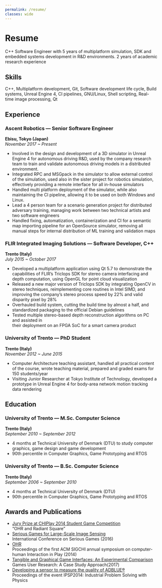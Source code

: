 ```yaml
---
permalink: /resume/
classes: wide
---
```


# Resume

C++ Software Engineer with 5 years of multiplatform simulation, SDK and
embedded systems development in R&D environments. 2 years of academic
research experience

## Skills

C++,
Multiplatform development,
Git,
Software development life cycle,
Build systems,
Unreal Engine 4,
CI pipelines,
GNU/Linux,
Shell scripting,
Real-time image processing,
Qt

## Experience

### Ascent Robotics — Senior Software Engineer

**Ebisu, Tokyo (Japan)**\
_November 2017 ~ Present_

- Involved in the design and development of a 3D simulator in Unreal Engine 4 for
  autonomous driving R&D, used by the company research team to train and validate
  autonomous driving models in a distributed environment.
- Integrated RPC and MSGpack in the simulator to allow external control of the
  simulation, used also in the sister project for robotics simulation, effectively
  providing a remote interface for all in-house simulators
- Handled multi platform deployment of the simulator, while also maintaining the CI
  pipeline, allowing it to be used on both Windows and Linux.
- Lead a 4 person team for a scenario generation project for distributed adversary
  training, managing work between two technical artists and two software engineers
- Handled fixing, automatization, containerization and CI for a semantic map importing
  pipeline for an OpenSource simulator, removing all manual steps for internal
  distribution of ML training and validation maps

### FLIR Integrated Imaging Solutions — Software Developer, C++

**Trento (Italy)**\
_July 2015 ~ October 2017_

- Developed a multiplatform application using Qt 5.7 to demonstrate the capabilities of
  FLIR’s Triclops SDK for stereo camera interfacing and depth computation, using OpenGL
  for point cloud visualization
- Released a new major version of Triclops SDK by integrating OpenCV in stereo
  techniques, reimplementing core routines in Intel SIMD, and improving the company’s
  stereo process speed by 22% and valid disparity pixel by 28%
- Overhauled build system, cutting the build time by almost a half, and standardized
  packaging to the official Debian guidelines
- Tested multiple stereo-based depth reconstruction algorithms on PC and assisted in\
  their deployment on an FPGA SoC for a smart camera product

### University of Trento — PhD Student

**Trento (Italy)**\
_November 2012 ~ June 2015_

- Computer Architecture teaching assistant, handled all practical content of the course,
  wrote teaching material, prepared and graded exams for 150 students/year
- Visiting Junior Researcher at Tokyo Institute of Technology, developed a prototype in
  Unreal Engine 4 for body-area network motion tracking data rendering

## Education

### University of Trento — M.Sc. Computer Science

**Trento (Italy)**\
_September 2010 ~ September 2012_

- 4 months at Technical University of Denmark (DTU) to study computer graphics, game
  design and game development
- 90th percentile in Computer Graphics, Game Prototyping and RTOS

### University of Trento — B.Sc. Computer Science

**Trento (Italy)**\
_September 2006 ~ September 2010_

- 4 months at Technical University of Denmark (DTU)
- 90th percentile in Computer Graphics, Game Prototyping and RTOS

## Awards and Publications

- [Jury Prize at CHIPlay 2014 Student Game Competition][1]\
  “OHR and Radiant Square”
- [Serious Games for Large-Scale Image Sensing][2]\
  International Conference on Serious Games (2016)
- [OHR][3]\
  Proceedings of the first ACM SIGCHI annual symposium on computer-human Interaction in
  Play (2014)
- [Tangible and Graphical Game Interfaces: An Experimental Comparison][4]\
  Games User Research: A Case Study Approach(2017)
- [Developing a sensor to measure the quality of ADBLUE®][5]\
  Proceedings of the event IPSP2014: Industrial  Problem  Solving  with  Physics

[1]: https://webmagazine.unitn.it/en/news/disi/2435/student-game-design-competition
[2]: https://link.springer.com/chapter/10.1007%2F978-3-319-29060-7_17
[3]: https://dlnext.acm.org/doi/abs/10.1145/2658537.2662987
[4]: https://www.taylorfrancis.com/books/e/9781315371597/chapters/10.1201/b21564-15
[5]: https://www.unitn.it/archivio/events/sites/events.unitn.it/files/download/ipsp2014/IPSP-2014_proceedings_elettronico_ottimizzato-2_2.pdf